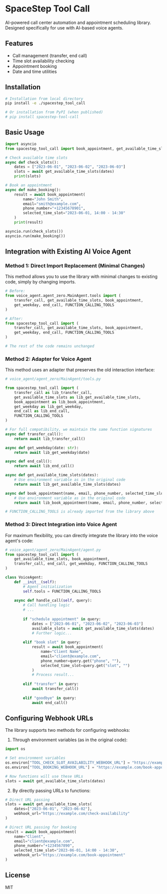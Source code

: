 # SpaceStep Tool Call

AI-powered call center automation and appointment scheduling library. Designed specifically for use with AI-based voice agents.

## Features

- Call management (transfer, end call)
- Time slot availability checking
- Appointment booking
- Date and time utilities

## Installation

```bash
# Installation from local directory
pip install -e ./spacestep_tool_call

# Or installation from PyPI (when published)
# pip install spacestep-tool-call
```

## Basic Usage

```python
import asyncio
from spacestep_tool_call import book_appointment, get_available_time_slots

# Check available time slots
async def check_slots():
    dates = ["2023-06-01", "2023-06-02", "2023-06-03"]
    slots = await get_available_time_slots(dates)
    print(slots)

# Book an appointment
async def make_booking():
    result = await book_appointment(
        name="John Smith",
        email="smith@example.com",
        phone_number="+12345678901",
        selected_time_slot="2023-06-01, 14:00 - 14:30"
    )
    print(result)

asyncio.run(check_slots())
asyncio.run(make_booking())
```

## Integration with Existing AI Voice Agent

### Method 1: Direct Import Replacement (Minimal Changes)

This method allows you to use the library with minimal changes to existing code, simply by changing imports.

```python
# Before:
from voice_agent.agent_zero.MainAgent.tools import (
    transfer_call, get_available_time_slots, book_appointment, 
    get_weekday, end_call, FUNCTION_CALLING_TOOLS
)

# After:
from spacestep_tool_call import (
    transfer_call, get_available_time_slots, book_appointment, 
    get_weekday, end_call, FUNCTION_CALLING_TOOLS
)

# The rest of the code remains unchanged
```

### Method 2: Adapter for Voice Agent

This method uses an adapter that preserves the old interaction interface:

```python
# voice_agent/agent_zero/MainAgent/tools.py

from spacestep_tool_call import (
    transfer_call as lib_transfer_call,
    get_available_time_slots as lib_get_available_time_slots,
    book_appointment as lib_book_appointment,
    get_weekday as lib_get_weekday,
    end_call as lib_end_call,
    FUNCTION_CALLING_TOOLS
)

# For full compatibility, we maintain the same function signatures
async def transfer_call():
    return await lib_transfer_call()

async def get_weekday(date: str):
    return await lib_get_weekday(date)

async def end_call():
    return await lib_end_call()

async def get_available_time_slots(dates):
    # Use environment variable as in the original code
    return await lib_get_available_time_slots(dates)

async def book_appointment(name, email, phone_number, selected_time_slot):
    # Use environment variable as in the original code
    return await lib_book_appointment(name, email, phone_number, selected_time_slot)

# FUNCTION_CALLING_TOOLS is already imported from the library above
```

### Method 3: Direct Integration into Voice Agent

For maximum flexibility, you can directly integrate the library into the voice agent's code:

```python
# voice_agent/agent_zero/MainAgent/agent.py
from spacestep_tool_call import (
    get_available_time_slots, book_appointment, 
    transfer_call, end_call, get_weekday, FUNCTION_CALLING_TOOLS
)

class VoiceAgent:
    def __init__(self):
        # Agent initialization
        self.tools = FUNCTION_CALLING_TOOLS
        
    async def handle_call(self, query):
        # Call handling logic
        # ...
        
        if "schedule appointment" in query:
            dates = ["2023-06-01", "2023-06-02", "2023-06-03"]
            available_slots = await get_available_time_slots(dates)
            # Further logic...
            
        elif "book slot" in query:
            result = await book_appointment(
                name="Client Name",
                email="client@example.com",
                phone_number=query.get("phone", ""),
                selected_time_slot=query.get("slot", "")
            )
            # Process result...
            
        elif "transfer" in query:
            await transfer_call()
            
        elif "goodbye" in query:
            await end_call()
```

## Configuring Webhook URLs

The library supports two methods for configuring webhooks:

1. Through environment variables (as in the original code):

```python
import os

# Set environment variables
os.environ["TOOL_CHECK_SLOT_AVAILABILITY_WEBHOOK_URL"] = "https://example.com/check-availability"
os.environ["TOOL_BOOKING_WEBHOOK_URL"] = "https://example.com/book-appointment"

# Now functions will use these URLs
slots = await get_available_time_slots(dates)
```

2. By directly passing URLs to functions:

```python
# Direct URL passing
slots = await get_available_time_slots(
    dates=["2023-06-01", "2023-06-02"],
    webhook_url="https://example.com/check-availability"
)

# Direct URL passing for booking
result = await book_appointment(
    name="Client",
    email="client@example.com",
    phone_number="+1234567890",
    selected_time_slot="2023-06-01, 14:00 - 14:30",
    webhook_url="https://example.com/book-appointment"
)
```

## License

MIT 